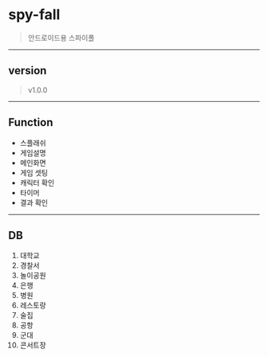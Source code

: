 # spy-fall
> 안드로이드용 스파이폴


***
## version
> v1.0.0 
***
## Function
- 스플래쉬
- 게임설명
- 메인화면
- 게임 셋팅
- 캐릭터 확인
- 타이머
- 결과 확인
***
## DB
1. 대학교
2. 경찰서
3. 놀이공원
4. 은행
5. 병원
6. 레스토랑
7. 술집
8. 공항
9. 군대
10. 콘서트장